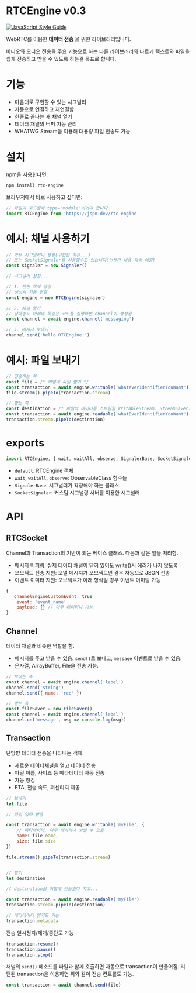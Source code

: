 # RTCEngine v0.3

[![JavaScript Style Guide](https://cdn.rawgit.com/standard/standard/master/badge.svg)](https://github.com/standard/standard)

WebRTC를 이용한 __데이터 전송__ 을 위한 라이브러리입니다. 

비디오와 오디오 전송을 주요 기능으로 하는 다른 라이브러리와 다르게 텍스트와 파일을 쉽게 전송하고 받을 수 있도록 하는걸 목표로 합니다.

# 기능
- 마음대로 구현할 수 있는 시그널러
- 자동으로 연결하고 재연결함
- 한줄로 끝나는 새 채널 열기
- 데이터 채널의 버퍼 자동 관리
- WHATWG Stream을 이용해 대용량 파일 전송도 가능

# 설치
npm을 사용한다면: 
```
npm install rtc-engine
```

브라우저에서 바로 사용하고 싶다면:
```javascript
// 파일이 로드될때 type="module"이어야 합니다
import RTCEngine from 'https://jspm.dev/rtc-engine'
```

# 예시: 채널 사용하기

```javascript
// 아무 시그널러나 생성(구현은 자유...)
// 또는 SocketSignaler를 사용할수도 있습니다(언젠가 내용 작성 예정)
const signaler = new Signaler()

// 시그널러 설정...

// 1. 엔진 객체 생성
// 생성시 자동 연결
const engine = new RTCEngine(signaler)

// 2. 채널 열기
// 상대방도 아래와 똑같은 코드를 실행하면 channel이 생성됨
const channel = await engine.channel('messaging')

// 3. 메시지 보내기
channel.send('hello RTCEngine!')
```

# 예시: 파일 보내기
```javascript
// 전송하는 쪽
const file = /* 어떻게 파일 받기 */
const transaction = await engine.writable('whateverIdentifierYouWant')
file.stream().pipeTo(transaction.stream)

// 받는 쪽
const destination = /* 파일의 데이터를 스트림할 WritableStream. StreamSaver.js같은거 사용 가능 */
const transaction = await engine.readable('whatEverIdentifierYouWant')
transaction.stream.pipeTo(destination)
```

# exports

```javascript
import RTCEngine, { wait, waitAll, observe, SignalerBase, SocketSignaler } from 'rtc-engine'
```
 - `default`: RTCEngine 객체
 - `wait`, `waitAll`, `observe`: ObservableClass 함수들
 - `SignalerBase`: 시그널러가 확장해야 하는 클래스
 - `SocketSignaler`: 커스텀 시그널링 서버를 이용한 시그널러

# API

## RTCSocket

Channel과 Transaction의 기반이 되는 베이스 클래스. 다음과 같은 일을 처리함.

- 메시지 버퍼링: 실제 데이터 채널이 닫혀 있어도 write()시 에러가 나지 않도록
- 오브젝트 전송 지원: 보낼 메시지가 오브젝트인 경우 자동으로 JSON 전송
- 이벤트 이미터 지원: 오브젝트가 아래 형식일 경우 이벤트 이미팅 가능

```jsx
{
  _channelEngineCustomEvent: true
	event: 'event_name'
	payload: {} // 아무 데이터나 가능 
}
```

## Channel

데이터 채널과 비슷한 역할을 함.
- 메시지를 주고 받을 수 있음. `send()`로 보내고, `message` 이벤트로 받을 수 있음.
- 문자열, ArrayBuffer, File을 전송 가능.

```jsx
// 보내는 측
const channel = await engine.channel('label')
channel.send('string')
channel.send({ name: 'red' })

// 받는 측
const fileSaver = new FileSaver()
const channel = await engine.channel('label')
channel.on('message', msg => console.log(msg))
```

## Transaction

단방향 데이터 전송을 나타내는 객체.

- 새로운 데이터채널을 열고 데이터 전송
- 파일 이름, 사이즈 등 메타데이터 자동 전송
- 자동 청킹
- ETA, 전송 속도, 퍼센티지 제공

```jsx
// 보내기
let file

// 파일 입력 받음

const transaction = await engine.writable('myFile', {
    // 메타데이터, 아무 데이터나 보낼 수 있음
    name: file.name,
    size: file.size
})

file.stream().pipeTo(transaction.stream)


// 받기
let destination

// destination을 어떻게 만들었다 치고...

const transaction = await engine.readable('myFile')
transaction.stream.pipeTo(destination)

// 메타데이터 읽기도 가능
transaction.metadata
```

전송 일시정지/재개/중단도 가능
```jsx
transaction.resume()
transaction.pause()
transaction.stop()
```

채널의 `send()` 메소드를 파일과 함께 호출하면 자동으로 transaction이 만들어짐. 리턴된 transaction을 이용하면 위와 같이 전송 컨트롤도 가능.

```javascript
const transaction = await channel.send(file)
```